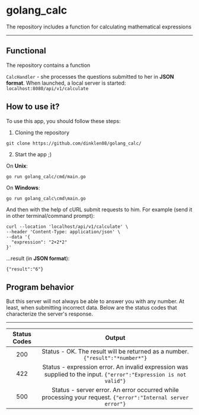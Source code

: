 # golang_calc
The repository includes a function for calculating mathematical expressions

---

<h2>Functional</h2>
The repository contains a function 

`CalcHandler` - she processes the questions submitted to her in **JSON format**. When launched, a local server is started: `localhost:8080/api/v1/calculate`

<h2>How to use it?</h2>
To use this app, you should follow these steps:

1. Cloning the repository

```
git clone https://github.com/dinklen08/golang_calc/
```

2. Start the app ;)

On **Unix**:
```
go run golang_calc/cmd/main.go
```

On **Windows**:
```
go run golang_calc\cmd\main.go
```

And then with the help of cURL submit requests to him. For example (send it in other terminal/command prompt):

```
curl --location 'localhost/api/v1/calculate' \
--header 'Content-Type: application/json' \
--data '{
  "expression": "2+2*2"
}'
```

...result (in **JSON format**):

```
{"result":"6"}
```

<h2>Program behavior</h2>
But this server will not always be able to answer you with any number. At least, when submitting incorrect data. Below are the status codes that characterize the server's response.

---

| **Status Codes** | **Output** |
| :---: | :---: |
| 200 | Status - OK. The result will be returned as a number. `{"result":"*number*"}` |
| 422 | Status - expression error. An invalid expression was supplied to the input. `{"error":"Expression is not valid"}` |
| 500 | Status - server error. An error occurred while processing your request. `{"error":"Internal server error"}` |
